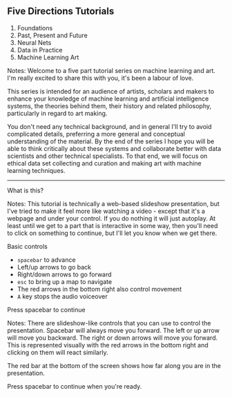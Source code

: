 ## Five Directions Tutorials

1. Foundations
2. Past, Present and Future
3. Neural Nets
4. Data in Practice
5. Machine Learning Art
   
Notes:
Welcome to a five part tutorial series on machine learning and art. I'm really excited to share this with you, it's been a labour of love.

This series is intended for an audience of artists, scholars and makers to enhance your knowledge of machine learning and artificial intelligence systems, the theories behind them, their history and related philosophy, particularly in regard to art making.

You don't need any technical background, and in general I'll try to avoid complicated details, preferring a more general and conceptual understanding of the material. By the end of the series I hope you will be able to think critically about these systems and collaborate better with data scientists and other technical specialists. To that end, we will focus on ethical data set collecting and curation and making art with machine learning techniques.

---

What is this?

Notes:
This tutorial is technically a web-based slideshow presentation, but I've tried to make it feel more like watching a video - except that it's a webpage and under your control. If you do nothing it will just autoplay. At least until we get to a part that is interactive in some way, then you'll need to click on something to continue, but I'll let you know when we get there.



Basic controls

* `spacebar` to advance
* Left/up arrows to go back
* Right/down arrows to go forward
* `esc` to bring up a map to navigate
* The red arrows in the bottom right also control movement
* `A` key stops the audio voiceover
  
Press spacebar to continue <!-- .element: class="fragment glow" data-audio-advance="-1" -->

Notes:
There are slideshow-like controls that you can use to control the presentation. Spacebar will always move you forward. The left or up arrow will move you backward. The right or down arrows will move you forward. This is represented visually with the red arrows in the bottom right and clicking on them will react similarly.

The red bar at the bottom of the screen shows how far along you are in the presentation.

Press spacebar to continue when you're ready.